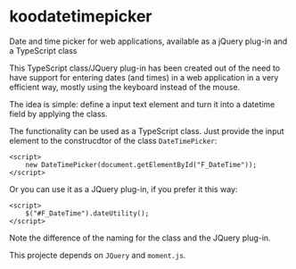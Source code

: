 # koodatetimepicker
Date and time picker for web applications, available as a jQuery plug-in and a TypeScript class

This TypeScript class/JQuery plug-in has been created out of the need to have support for entering dates (and times)
in a web application in a very efficient way, mostly using the keyboard instead of the mouse.

The idea is simple: define a input text element and turn it into a datetime field by applying the class.

The functionality can be used as a TypeScript class. Just provide the input element to the construcdtor of the class `DateTimePicker`:

```
<script>
    new DateTimePicker(document.getElementById("F_DateTime"));
</script>
```

Or you can use it as a JQuery plug-in, if you prefer it this way:

```
<script>
    $("#F_DateTime").dateUtility();
</script>
```

Note the difference of the naming for the class and the JQuery plug-in.

This projecte depends on `JQuery` and `moment.js`.

